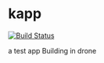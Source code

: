 # kapp

[![Build Status](https://ci.rsys.io/api/badges/rsysio/kapp/status.svg)](https://ci.rsys.io/rsysio/kapp)

a test app
Building in drone

